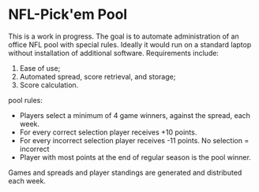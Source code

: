 # NFL-Pick'em Pool

This is a work in progress. The goal is to automate administration of an office NFL pool with special rules. Ideally it would run on a standard laptop without installation of additional software. Requirements include:
1. Ease of use;
2. Automated spread, score retrieval, and storage;
3. Score calculation.

pool rules:
* Players select a minimum of 4 game winners, against the spread, each week.
* For every correct selection player receives +10 points.
* For every incorrect selection player receives -11 points. No selection = incorrect
* Player with most points at the end of regular season is the pool winner.

Games and spreads and player standings are generated and distributed each week.

